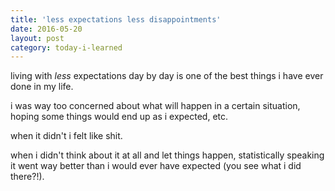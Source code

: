 ```yaml
---
title: 'less expectations less disappointments'
date: 2016-05-20
layout: post
category: today-i-learned
---
```


living with *less* expectations day by day is one of the best things i have ever 
done in my life.

i was way too concerned about what will happen in a certain situation, hoping some
things would end up as i expected, etc.

when it didn't i felt like shit.

when i didn't think about it at all and let things happen, statistically speaking 
it went way better than i would ever have expected (you see what i did there?!).
